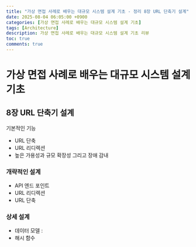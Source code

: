 ```yaml
---
title: "가상 면접 사례로 배우는 대규모 시스템 설계 기초 - 정리 8장 URL 단축기 설계"
date: 2025-08-04 06:05:00 +0900
categories: [가상 면접 사례로 배우는 대규모 시스템 설계 기초]
tags: [Architecture]
description: 가상 면접 사례로 배우는 대규모 시스템 설계 기초 리뷰
toc: true
comments: true
---
```


# 가상 면접 사례로 배우는 대규모 시스템 설계 기초 

## 8장 URL 단축기 설계

기본적인 기능 

- URL 단축
- URL 리디렉션
- 높은 가용성과 규모 확장성 그리고 장애 감내
### 개략적인 설계

- API 엔드 포인트 
- URL 리디렉션
- URL 단축
### 상세 설계

- 데이터 모델 : 
- 해시 함수 

